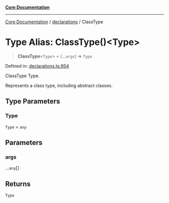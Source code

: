 [**Core Documentation**](../../README.md)

***

[Core Documentation](../../README.md) / [declarations](../README.md) / ClassType

# Type Alias: ClassType()\<Type\>

> **ClassType**\<`Type`\> = (...`args`) => `Type`

Defined in: [declarations.ts:954](https://github.com/stonemjs/core/blob/3581a30de158e951ead319c3cc6abead0be9639f/src/declarations.ts#L954)

ClassType Type.

Represents a class type, including abstract classes.

## Type Parameters

### Type

`Type` = `any`

## Parameters

### args

...`any`[]

## Returns

`Type`
